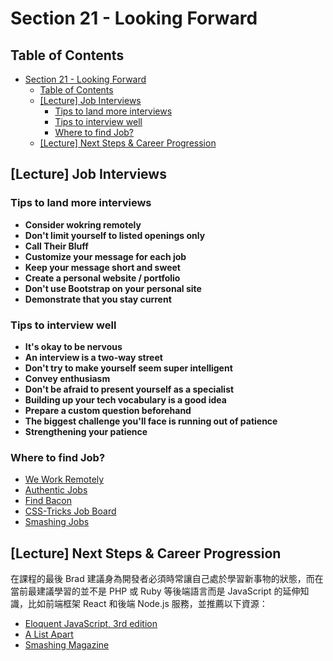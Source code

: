 # Section 21 - Looking Forward

## Table of Contents

- [Section 21 - Looking Forward](#section-21---looking-forward)
  - [Table of Contents](#table-of-contents)
  - [[Lecture] Job Interviews](#lecture-job-interviews)
    - [Tips to land more interviews](#tips-to-land-more-interviews)
    - [Tips to interview well](#tips-to-interview-well)
    - [Where to find Job?](#where-to-find-job)
  - [[Lecture] Next Steps & Career Progression](#lecture-next-steps--career-progression)

## [Lecture] Job Interviews

### Tips to land more interviews

- **Consider wokring remotely**
- **Don't limit yourself to listed openings only**
- **Call Their Bluff**
- **Customize your message for each job**
- **Keep your message short and sweet**
- **Create a personal website / portfolio**
- **Don't use Bootstrap on your personal site**
- **Demonstrate that you stay current**

### Tips to interview well

- **It's okay to be nervous**
- **An interview is a two-way street**
- **Don't try to make yourself seem super intelligent**
- **Convey enthusiasm**
- **Don't be afraid to present yourself as a specialist**
- **Building up your tech vocabulary is a good idea**
- **Prepare a custom question beforehand**
- **The biggest challenge you'll face is running out of patience**
- **Strengthening your patience**

### Where to find Job?

- [We Work Remotely](https://weworkremotely.com/)
- [Authentic Jobs](https://www.authenticjobs.com/)
- [Find Bacon](https://findbacon.com/)
- [CSS-Tricks Job Board](https://css-tricks.com/jobs/)
- [Smashing Jobs](https://www.smashingmagazine.com/jobs/)

## [Lecture] Next Steps & Career Progression

在課程的最後 Brad 建議身為開發者必須時常讓自己處於學習新事物的狀態，而在當前最建議學習的並不是 PHP 或 Ruby 等後端語言而是 JavaScript 的延伸知識，比如前端框架 React 和後端 Node.js 服務，並推薦以下資源：

- [Eloquent JavaScript, 3rd edition](http://eloquentjavascript.net/)
- [A List Apart](https://alistapart.com/topic/javascript)
- [Smashing Magazine](https://www.smashingmagazine.com/category/javascript)